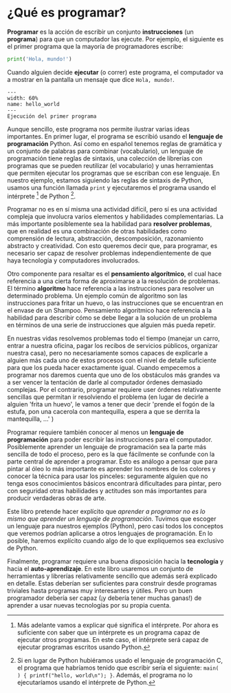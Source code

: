 
# ¿Qué es programar?

**Programar** es la acción de escribir un conjunto **instrucciones** (un **programa**) para que un computador las ejecute. Por ejemplo, el siguiente es el primer programa que la mayoría de programadores escribe:


```python 
print('Hola, mundo!')
```


Cuando alguien decide **ejecutar** (o correr) este programa, el computador va a 
mostrar en la pantalla un mensaje que dice ```Hola, mundo!```.

```{figure} ./images/hola_mundo.png
---
width: 60%
name: hello_world
---
Ejecución del primer programa
```


Aunque sencillo, este programa nos permite ilustrar varias ideas importantes. En primer lugar, el programa se escribió usando el **lenguaje de programación** Python. Así como en español tenemos reglas de gramática y un conjunto de palabras para combinar (vocabulario), un lenguaje de programación tiene reglas de sintaxis, una colección de librerías con programas que se pueden reutilizar (el vocabulario) y unas herramientas que permiten ejecutar los programas que se escriban con ese lenguaje. En nuestro ejemplo, estamos siguiendo las reglas de sintaxis de Python, usamos una función llamada ```print``` y ejecutaremos el programa usando el intérprete [^interprete] de Python [^c].

[^interprete]: Más adelante vamos a explicar qué significa el intérprete. Por ahora es suficiente con saber que un intérprete es un programa capaz de ejecutar otros programas. En este caso, el intérprete será capaz de ejecutar programas escritos usando Python.

[^c]: Si en lugar de Python hubiéramos usado el lenguaje de programación C, el programa que habríamos tenido que escribir sería el siguiente: ```main( ) { printf("hello, world\n"); }```. Además, el programa no lo ejecutaríamos usando el intérprete de Python.


Programar no es en sí misma una actividad difícil, pero sí es una actividad compleja que involucra varios elementos y habilidades complementarias. La más importante posiblemente sea la habilidad para **resolver problemas**, que en realidad es una combinación de otras habilidades como comprensión de lectura, abstracción, descomposición, razonamiento abstracto y creatividad. Con esto queremos decir que, para programar, es necesario ser capaz de resolver problemas independientemente de que haya tecnología y computadores involucrados.

Otro componente para resaltar es el **pensamiento algorítmico**, el cual hace referencia a una cierta forma de aproximarse a la resolución de problemas. El término **algoritmo** hace referencia a las instrucciones para resolver un determinado problema. Un ejemplo común de algoritmo son las instrucciones para fritar un huevo, o las instrucciones que se encuentran en el envase de un Shampoo. Pensamiento algorítmico hace referencia a la habilidad para describir cómo se debe llegar a la solución de un problema en términos de una serie de instrucciones que alguien más pueda repetir. 

En nuestras vidas resolvemos problemas todo el tiempo (manejar un carro, entrar a nuestra oficina, pagar los recibos de servicios públicos, organizar nuestra casa), pero no necesariamente somos capaces de explicarle a alguien más cada uno de estos procesos con el nivel de detalle suficiente para que los pueda hacer exactamente igual. Cuando empecemos a programar nos daremos cuenta que uno de los obstáculos más grandes va a ser vencer la tentación de darle al computador órdenes demasiado complejas. Por el contrario, programar requiere user órdenes relativamente sencillas que permitan ir resolviendo el problema (en lugar de decirle a alguien 'frita un huevo', le vamos a tener que decir 'prende el fogón de la estufa, pon una cacerola con mantequilla, espera a que se derrita la mantequilla, ...' )

Programar requiere también conocer al menos un **lenguaje de programación** para poder escribir las instrucciones para el computador. Posiblemente aprender un lenguaje de programación sea la parte más sencilla de todo el proceso, pero es la que fácilmente se confunde con la parte central de aprender a programar. Esto es análogo a pensar que para pintar al óleo lo más importante es aprender los nombres de los colores y conocer la técnica para usar los pinceles: seguramente alguien que no tenga esos conocimientos básicos encontrará dificultades para pintar, pero con seguridad otras habilidades y actitudes son más importantes para producir verdaderas obras de arte.

Este libro pretende hacer explícito que *aprender a programar no es lo mismo que aprender un lenguaje de programación*. Tuvimos que escoger un lenguaje para nuestros ejemplos (Python), pero casi todos los conceptos que veremos podrían aplicarse a otros lenguajes de programación. En lo posible, haremos explícito cuando algo de lo que expliquemos sea exclusivo de Python.

Finalmente, programar requiere una buena disposición hacia la **tecnología** y hacia el **auto-aprendizaje**. En este libro usaremos un conjunto de herramientas y librerías relativamente sencillo que además será explicado en detalle. Estas deberían ser suficientes para construir desde programas triviales hasta programas muy interesantes y útiles. Pero un buen programador debería ser capaz (¡y debería tener muchas ganas!) de aprender a usar nuevas tecnologías por su propia cuenta.

